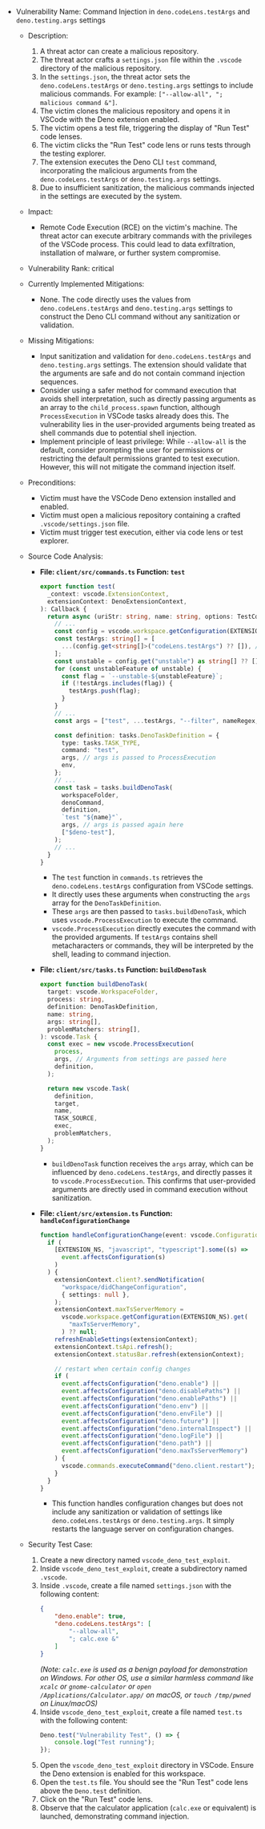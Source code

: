 - Vulnerability Name: Command Injection in `deno.codeLens.testArgs` and `deno.testing.args` settings

  - Description:
    1. A threat actor can create a malicious repository.
    2. The threat actor crafts a `settings.json` file within the `.vscode` directory of the malicious repository.
    3. In the `settings.json`, the threat actor sets the `deno.codeLens.testArgs` or `deno.testing.args` settings to include malicious commands. For example: `["--allow-all", "; malicious command &"]`.
    4. The victim clones the malicious repository and opens it in VSCode with the Deno extension enabled.
    5. The victim opens a test file, triggering the display of "Run Test" code lenses.
    6. The victim clicks the "Run Test" code lens or runs tests through the testing explorer.
    7. The extension executes the Deno CLI `test` command, incorporating the malicious arguments from the `deno.codeLens.testArgs` or `deno.testing.args` settings.
    8. Due to insufficient sanitization, the malicious commands injected in the settings are executed by the system.

  - Impact:
    - Remote Code Execution (RCE) on the victim's machine. The threat actor can execute arbitrary commands with the privileges of the VSCode process. This could lead to data exfiltration, installation of malware, or further system compromise.

  - Vulnerability Rank: critical

  - Currently Implemented Mitigations:
    - None. The code directly uses the values from `deno.codeLens.testArgs` and `deno.testing.args` settings to construct the Deno CLI command without any sanitization or validation.

  - Missing Mitigations:
    - Input sanitization and validation for `deno.codeLens.testArgs` and `deno.testing.args` settings. The extension should validate that the arguments are safe and do not contain command injection sequences.
    -  Consider using a safer method for command execution that avoids shell interpretation, such as directly passing arguments as an array to the `child_process.spawn` function, although `ProcessExecution` in VSCode tasks already does this. The vulnerability lies in the user-provided arguments being treated as shell commands due to potential shell injection.
    - Implement principle of least privilege: While `--allow-all` is the default, consider prompting the user for permissions or restricting the default permissions granted to test execution. However, this will not mitigate the command injection itself.

  - Preconditions:
    - Victim must have the VSCode Deno extension installed and enabled.
    - Victim must open a malicious repository containing a crafted `.vscode/settings.json` file.
    - Victim must trigger test execution, either via code lens or test explorer.

  - Source Code Analysis:
    - **File: `client/src/commands.ts` Function: `test`**
      ```typescript
      export function test(
        _context: vscode.ExtensionContext,
        extensionContext: DenoExtensionContext,
      ): Callback {
        return async (uriStr: string, name: string, options: TestCommandOptions) => {
          // ...
          const config = vscode.workspace.getConfiguration(EXTENSION_NS, uri);
          const testArgs: string[] = [
            ...(config.get<string[]>("codeLens.testArgs") ?? []), // Vulnerable setting 1: codeLens.testArgs
          ];
          const unstable = config.get("unstable") as string[] ?? [];
          for (const unstableFeature of unstable) {
            const flag = `--unstable-${unstableFeature}`;
            if (!testArgs.includes(flag)) {
              testArgs.push(flag);
            }
          }
          // ...
          const args = ["test", ...testArgs, "--filter", nameRegex, filePath];

          const definition: tasks.DenoTaskDefinition = {
            type: tasks.TASK_TYPE,
            command: "test",
            args, // args is passed to ProcessExecution
            env,
          };
          // ...
          const task = tasks.buildDenoTask(
            workspaceFolder,
            denoCommand,
            definition,
            `test "${name}"`,
            args, // args is passed again here
            ["$deno-test"],
          );
          // ...
        }
      }
      ```
      - The `test` function in `commands.ts` retrieves the `deno.codeLens.testArgs` configuration from VSCode settings.
      - It directly uses these arguments when constructing the `args` array for the `DenoTaskDefinition`.
      - These `args` are then passed to `tasks.buildDenoTask`, which uses `vscode.ProcessExecution` to execute the command.
      - `vscode.ProcessExecution` directly executes the command with the provided arguments. If `testArgs` contains shell metacharacters or commands, they will be interpreted by the shell, leading to command injection.

    - **File: `client/src/tasks.ts` Function: `buildDenoTask`**
      ```typescript
      export function buildDenoTask(
        target: vscode.WorkspaceFolder,
        process: string,
        definition: DenoTaskDefinition,
        name: string,
        args: string[],
        problemMatchers: string[],
      ): vscode.Task {
        const exec = new vscode.ProcessExecution(
          process,
          args, // Arguments from settings are passed here
          definition,
        );

        return new vscode.Task(
          definition,
          target,
          name,
          TASK_SOURCE,
          exec,
          problemMatchers,
        );
      }
      ```
      - `buildDenoTask` function receives the `args` array, which can be influenced by `deno.codeLens.testArgs`, and directly passes it to `vscode.ProcessExecution`. This confirms that user-provided arguments are directly used in command execution without sanitization.

    - **File: `client/src/extension.ts` Function: `handleConfigurationChange`**
      ```typescript
      function handleConfigurationChange(event: vscode.ConfigurationChangeEvent) {
        if (
          [EXTENSION_NS, "javascript", "typescript"].some((s) =>
            event.affectsConfiguration(s)
          )
        ) {
          extensionContext.client?.sendNotification(
            "workspace/didChangeConfiguration",
            { settings: null },
          );
          extensionContext.maxTsServerMemory =
            vscode.workspace.getConfiguration(EXTENSION_NS).get(
              "maxTsServerMemory",
            ) ?? null;
          refreshEnableSettings(extensionContext);
          extensionContext.tsApi.refresh();
          extensionContext.statusBar.refresh(extensionContext);

          // restart when certain config changes
          if (
            event.affectsConfiguration("deno.enable") ||
            event.affectsConfiguration("deno.disablePaths") ||
            event.affectsConfiguration("deno.enablePaths") ||
            event.affectsConfiguration("deno.env") ||
            event.affectsConfiguration("deno.envFile") ||
            event.affectsConfiguration("deno.future") ||
            event.affectsConfiguration("deno.internalInspect") ||
            event.affectsConfiguration("deno.logFile") ||
            event.affectsConfiguration("deno.path") ||
            event.affectsConfiguration("deno.maxTsServerMemory")
          ) {
            vscode.commands.executeCommand("deno.client.restart");
          }
        }
      }
      ```
      - This function handles configuration changes but does not include any sanitization or validation of settings like `deno.codeLens.testArgs` or `deno.testing.args`. It simply restarts the language server on configuration changes.

  - Security Test Case:
    1. Create a new directory named `vscode_deno_test_exploit`.
    2. Inside `vscode_deno_test_exploit`, create a subdirectory named `.vscode`.
    3. Inside `.vscode`, create a file named `settings.json` with the following content:
       ```json
       {
           "deno.enable": true,
           "deno.codeLens.testArgs": [
               "--allow-all",
               "; calc.exe &"
           ]
       }
       ```
       *(Note: `calc.exe` is used as a benign payload for demonstration on Windows. For other OS, use a similar harmless command like `xcalc` or `gnome-calculator` or `open /Applications/Calculator.app/` on macOS, or `touch /tmp/pwned` on Linux/macOS)*
    4. Inside `vscode_deno_test_exploit`, create a file named `test.ts` with the following content:
       ```typescript
       Deno.test("Vulnerability Test", () => {
           console.log("Test running");
       });
       ```
    5. Open the `vscode_deno_test_exploit` directory in VSCode. Ensure the Deno extension is enabled for this workspace.
    6. Open the `test.ts` file. You should see the "Run Test" code lens above the `Deno.test` definition.
    7. Click on the "Run Test" code lens.
    8. Observe that the calculator application (`calc.exe` or equivalent) is launched, demonstrating command injection.
